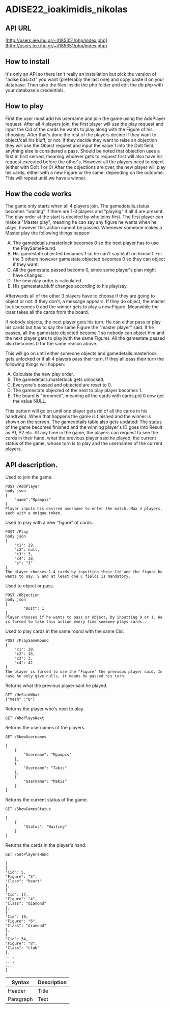 
# ADISE22_ioakimidis_nikolas

## API URL
[http://users.iee.ihu.gr/~it185351/php/index.php](http://users.iee.ihu.gr/~it185351/php/index.php)



## How to install
It's only an API so there isn't really an installation but pick the version of "adise basi.txt" you want (preferably the last one) and copy paste it on your database. Then take the files inside the php folder and edit the db.php with your database's credentials.

## How to play
First the user must add his username and join the game using the AddPlayer request.
After all 4 players join, the first player will use the play request and input the Cid of the cards he wants to play along with the Figure of his choosing.
After that's done the rest of the players decide if they want to object/call his bluff, or not.
If they decide they want to raise an objection they will use the Object request and input the value 1 into the DoIt field, anything else is considered a pass. Should be noted that objection uses a first in first served, meaning whoever gets to request first will also have his request executed before the other's. However all the players need to object (either with DoIt 1 or 0)
After the objections are over, the new player will play his cards, either with a new Figure or the same, depending on the outcome. This will repeat until we have a winner.

## How the code works
The game only starts when all 4 players join. The gamedetails.status becomes "waiting" if there are 1-3 players and "playing" if all 4 are present.
The play order at the start is decided by who joins first. The first player can make a "Master play", meaning he can say any figure he wants when he plays, however this action cannot be passed. 
Whenever someone makes a Master play the following things happen:



<ol type="A">
  <li>The gamedetails.masterlock becomes 0 so the next player has to use the PlaySameRound.</li>
  <li>His gamestate.objected becames 1 so he can't say bluff on himself. For the 3 others however gamestate.objected becomes 0 so they can object if they want.</li>
  <li> All the gamestate.passed become 0, since some player's plan might have changed.</li>
  <li>The new play order is calculated.</li>
  <li>His gamestate.bluff changes according to his play/say.</li>
</ol>

Afterwards all of the other 3 players have to choose if they are going to object or not. If they don't, a message appears. If they do object, the master lock becomes 0 and the winner gets to play a new Figure. Meanwhile the loser takes all the cards from the board.

If nobody objects, the next player gets his turn. He can either pass or play his cards but has to say the same Figure the "master player" said.
If he passes, all the gamestate.objected become 1 so nobody can object him and the next player gets to play(with the same Figure). All the gamestate.passed also becomes 0 for the same reason above.

This will go on until either someone objects and gamedetails.masterlock gets unlocked or if all 4 players pass their turn.
If they all pass their turn the following things will happen:

<ol type="A">
    <li>Calculate the new play order.</li>
    <li>The gamedetails.masterlock gets unlocked.</li>
    <li>Everyone's passed and objected are reset to 0.</li>
    <li>The gamestate.objected of the next to play player becomes 1.</li>
    <li>The board is "broomed", meaning all the cards with cards.pid 0 now get the value NULL.</li>
</ol>

This pattern will go on until one player gets rid of all the cards in his hand(win). When that happens the game is finished and the winner is shown on the screen. The gamedetails table also gets updated: The status of the game becomes finished and the winning player's ID goes into Result as P1, P2 etc.
At any time in the game, the players can request to see the cards in their hand, what the previous player said he played, the current status of the game, whose turn is to play and the usernames of the current players.

## API description.

Used to join the game.
```
POST /AddPlayer 
body json
{
    "name":"Mpampis"
}
Player inputs his desired username to enter the match. Max 4 players, each with a unique token.
```

Used to play with a new "figure" of cards.
```
POST /Play 
body json
{
    "c1": 29,
    "c2": null,
    "c3": 3,
    "c4": 38,
    "s": "3"
}
The player chooses 1-4 cards by inputting their Cid and the figure he wants to say. S and at least one C fields is mandatory.
```
Used to object or pass.
```
POST /Objection  
body json
{
        "DoIt": 1
}
Player chooses if he wants to pass or object, by inputting 0 or 1. He is forced to take this action every time someone plays cards..
```
Used to play cards in the same round with the same Cid.
```
POST /PlaySameRound
{
    "c1": 29,
    "c2": 16,
    "c3": 3,
    "c4": 42
}
The player is forced to use the "Figure" the previous player said. In case he only give nulls, it means he passed his turn.
```
Returns what the previous player said he played.
```
GET /HeSaidWhat
{"mesh" :"Q"}
```

Returns the player who's next to play.
```
GET /WhoPlaysNext

```

Returns the usernames of the players.
```
GET /ShowUsernames

[
    {
        "Username": "Mpampis"
    },
    {
        "Username": "Takis"
    },
    {
        "Username": "Makis"
    }
]

```
Returns the current status of the game.
```
GET /ShowGamesStatus

[
    {
        "Status": "Waiting"
    }
]

```

Returns the cards in the player's hand.
```
GET /GetPlayersHand

[
{
"Cid": 5,
"Figure": "5",
"Class": "heart"
},
{
"Cid": 17,
"Figure": "4",
"Class": "diamond"
},
{
"Cid": 19,
"Figure": "6",
"Class": "diamond"
},
{
"Cid": 34,
"Figure": "8",
"Class": "club"
},
...,
...,
...
]

```

| Syntax | Description |
| ----------- | ----------- |
| Header | Title |
| Paragraph | Text |
